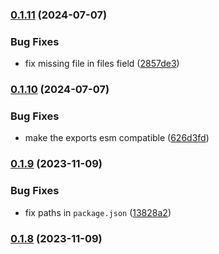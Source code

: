 

### [0.1.11](https://github.com/satya164/use-latest-callback/compare/v0.1.10...v0.1.11) (2024-07-07)


### Bug Fixes

* fix missing file in files field ([2857de3](https://github.com/satya164/use-latest-callback/commit/2857de3d30a1598b915cb948f8d0138f4abc7010))

### [0.1.10](https://github.com/satya164/use-latest-callback/compare/v0.1.9...v0.1.10) (2024-07-07)


### Bug Fixes

* make the exports esm compatible ([626d3fd](https://github.com/satya164/use-latest-callback/commit/626d3fdfbb1c262e5d908248f8a463f37b689b96))

### [0.1.9](https://github.com/satya164/use-latest-callback/compare/v0.1.8...v0.1.9) (2023-11-09)


### Bug Fixes

* fix paths in `package.json` ([13828a2](https://github.com/satya164/use-latest-callback/commit/13828a21077f8885a2b00ab0a15badc3a4e3a3c6))

### [0.1.8](https://github.com/satya164/use-latest-callback/compare/v0.1.7...v0.1.8) (2023-11-09)